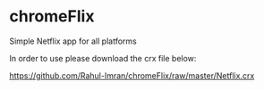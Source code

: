 # chromeFlix
Simple Netflix app for all platforms

In order to use please download the crx file below:

https://github.com/Rahul-Imran/chromeFlix/raw/master/Netflix.crx

